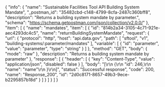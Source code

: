 {
  "info": {
    "name": "Sustainable Facilities Tool API Building System Mandate",
    "_postman_id": "35482cbd-c148-4799-8cfa-2487c360bff8",
    "description": "Returns a building system mandate by parameter.",
    "schema": "https://schema.getpostman.com/json/collection/v2.0.0/"
  },
  "item": [
    {
      "name": "mandates",
      "item": [
        {
          "id": "814b2a34-3105-4c71-921e-aec4293dc4c5",
          "name": "returnBuildingSystemMandate",
          "request": {
            "url": {
              "protocol": "http",
              "host": "api.data.gov",
              "path": [
                "sftool",
                "v1",
                "building-systems/:parameter/mandates"
              ],
              "variable": [
                {
                  "id": "parameter",
                  "value": "parameter",
                  "type": "string"
                }
              ]
            },
            "method": "GET",
            "body": {
              "mode": "raw"
            },
            "description": "Returns a building system mandate by parameter"
          },
          "response": [
            {
              "header": [
                {
                  "key": "Content-Type",
                  "value": "application/json",
                  "disabled": false
                }
              ],
              "body": "[\r\n  {\r\n    \"id\": 246,\r\n    \"name\": \"name\"\r\n  }\r\n]",
              "status": "Successful response",
              "code": 200,
              "name": "Response_200",
              "id": "2d0c8171-8657-49b3-9ece-b2295857b18d"
            }
          ]
        }
      ]
    }
  ]
}